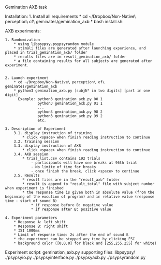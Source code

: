 Gemination AXB task

Installation:
    1. Install all requirements
        * cd ~/Dropbox/Non-Native\ perception\ of\ geminates/gemination_axb
        * bash install.sh

AXB experiments:

    1. Randomization 
        * using libpsypsy.psypsyrandom module
        * stimuli files are generated after launching experience, and placed in trial_gemination_axb/ folder
        * results files are in result_gemination_axb/ folder
        * a file containing results for all subjects are generated after experiment.


    2. Launch experiment    
        * cd ~/Dropbox/Non-Native\ perception\ of\ geminates/gemination_axb
        * python3 gemination_axb.py [subjN° in two digits] [part in one digit]
          Example: python3 gemination_axb.py 00 1
                   python3 gemination_axb.py 01 1
                   ...
                   python3 gemination_axb.py 98 2
                   python3 gemination_axb.py 99 2
                   etc.

    3. Description of Experiment
        3.1. display instruction of training
            * click <space> when finish reading instruction to continue
        3.2. training session
        3.3. display instruction of AXB
            * click <space> when finish reading instruction to continue
        3.4. AXB session
            * trial_list.csv contains 192 trials
                - participants will have one breaks at 96th trial
                - No limite of time for breaks
                - once finish the break, click <space> to continue
        3.5. Results
            * result files are in the "result_axb" folder
            * result is append to "result_total" file with subject number when experiment is finished
            * the response time is given both in absolute value (from the beginning of the excution of program) and in relative value (response time - start of sound B) 
                * if response before B: negative value
                * if response after B: positive value

    4. Experiment parameters
        * Response A: left shift
        * Response B: right shift
        * ISI 1000ms
        * Limit of response time: 2s after the end of sound B
        * the experiment can be stopped any time by clicking ESC
        * background color ([0,0,0] for black and [255,255,255] for white)

Experiment script: gemination_axb.py
    supporting files: libpsypsy/
                      ./psypsyio.py
                      ./psypsyinterface.py
                      ./psypsyaxb.py
                      ./psypsyrandom.py




